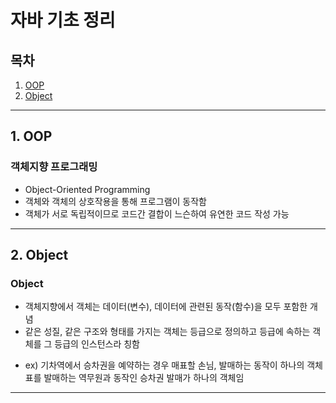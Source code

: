 자바 기초 정리
==============

## 목차
1. [OOP](#1.-OOP)
2. [Object](#2.-Object)

---
## 1. OOP
### 객체지향 프로그래밍
* Object-Oriented Programming
* 객체와 객체의 상호작용을 통해 프로그램이 동작함
* 객체가 서로 독립적이므로 코드간 결합이 느슨하여 유연한 코드 작성 가능
---

## 2. Object
### Object
* 객체지향에서 객체는 데이터(변수), 데이터에 관련된 동작(함수)을 모두 포함한 개념
* 같은 성질, 같은 구조와 형태를 가지는 객체는 등급으로 정의하고 등급에 속하는 객체를 그 등급의 인스턴스라 칭함

- ex)
기차역에서 승차권을 예약하는 경우 매표할 손님, 발매하는 동작이 하나의 객체
표를 발매하는 역무원과 동작인 승차권 발매가 하나의 객체임


---
